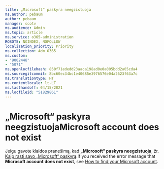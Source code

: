 ```yaml
---
title: „Microsoft“ paskyra neegzistuoja
ms.author: pebaum
author: pebaum
manager: scotv
ms.audience: Admin
ms.topic: article
ms.service: o365-administration
ROBOTS: NOINDEX, NOFOLLOW
localization_priority: Priority
ms.collection: Adm_O365
ms.custom:
- "9002448"
- "5071"
ms.openlocfilehash: 850f71ededd23aaca198ad0e0a005bdd2a05cda4
ms.sourcegitcommit: 8bc60ec34bc1e40685e3976576e04a2623f63a7c
ms.translationtype: HT
ms.contentlocale: lt-LT
ms.lasthandoff: 04/15/2021
ms.locfileid: "51829861"
---
```

# <a name="microsoft-account-does-not-exist"></a><span data-ttu-id="d9bd6-102">„Microsoft“ paskyra neegzistuoja</span><span class="sxs-lookup"><span data-stu-id="d9bd6-102">Microsoft account does not exist</span></span>

<span data-ttu-id="d9bd6-103">Jeigu gavote klaidos pranešimą, kad **„Microsoft“ paskyra neegzistuoja**, žr. [Kaip rasti savo „Microsoft“ paskyrą](https://support.microsoft.com/help/13811/microsoft-account-how-to-find).</span><span class="sxs-lookup"><span data-stu-id="d9bd6-103">If you received the error message that **Microsoft account does not exist**, see [How to find your Microsoft account](https://support.microsoft.com/help/13811/microsoft-account-how-to-find).</span></span>
